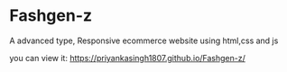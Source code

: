 # Fashgen-z
A advanced type, Responsive ecommerce website using html,css and js

you can view it: https://priyankasingh1807.github.io/Fashgen-z/
